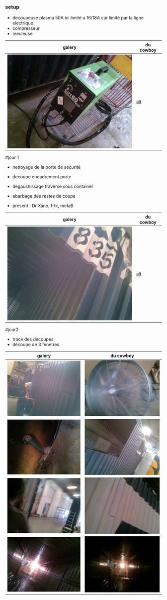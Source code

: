 ### setup

* decoupeuse plasma 50A 
ici limité a 16/18A car limité par la ligne electrique
* compresseur
* meuleuse 

| galery | du cowboy |
|---|---|
|![alt](./img/resised-IMG_20150716_153541.jpg)|[alt](./img/resised-IMG_20150716_160553.jpg)


#jour 1

* nettoyage de la porte de securité
* decoupe encadrement porte
* degaushissage traverse sous container
* ebarbage des restes de coupe

* present : Dr Xano, frtk, metaB

| galery | du cowboy |
|---|---|
|![alt](./img/resised-IMG_20150720_115037.jpg)|[alt](./img/resised-IMG_20150720_115014.jpg)



#jour2

* tracé des decoupes
* découpe de 3 fenetres 


| galery | du cowboy |
|---|---|
|![alt text](img/jour2/resised-IMG_20150721_115533.jpg)|![alt text](img/jour2/resised-IMG_20150721_115551.jpg)
|![alt text](img/jour2/resised-IMG_20150721_115556.jpg)|![alt text](img/jour2/resised-IMG_20150721_115610.jpg)
|![alt text](img/jour2/resised-IMG_20150721_115935.jpg)|![alt text](img/jour2/resised-IMG_20150721_120010.jpg)
|![alt text](img/jour2/resised-IMG_20150721_120024.jpg)|![alt text](img/jour2/resised-IMG_20150721_120042.jpg)
